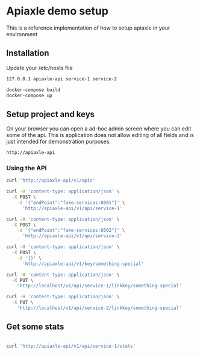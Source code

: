 # Apiaxle demo setup

This is a reference implementation of how to setup apiaxle in your environment

## Installation

Update your /etc/hosts file

```bash
127.0.0.1 apiaxle-api service-1 service-2
```

```bash
docker-compose build
docker-compose up
```

## Setup project and keys

On your browser you can open a ad-hoc admin screen where you can edit some of the api. This is application does not allow editing of all fields and is just intended for demonstration purposes.

```bash
http://apiaxle-api
```

### Using the API

```bash
curl 'http://apiaxle-api/v1/apis'

curl -H 'content-type: application/json' \
  -X POST \
    -d '{"endPoint":"fake-services:8001"}' \
      'http://apiaxle-api/v1/api/service-1'

curl -H 'content-type: application/json' \
  -X POST \
    -d '{"endPoint":"fake-services:8002"}' \
      'http://apiaxle-api/v1/api/service-2'

curl -H 'content-type: application/json' \
  -X POST \
    -d '{}' \
      'http://apiaxle-api/v1/key/something-special'

curl -H 'content-type: application/json' \
  -X PUT \
    'http://localhost/v1/api/service-1/linkkey/something-special'

curl -H 'content-type: application/json' \
  -X PUT \
    'http://localhost/v1/api/service-2/linkkey/something-special'

```

## Get some stats

```bash

curl 'http://apiaxle-api/v1/api/service-1/stats'

```
